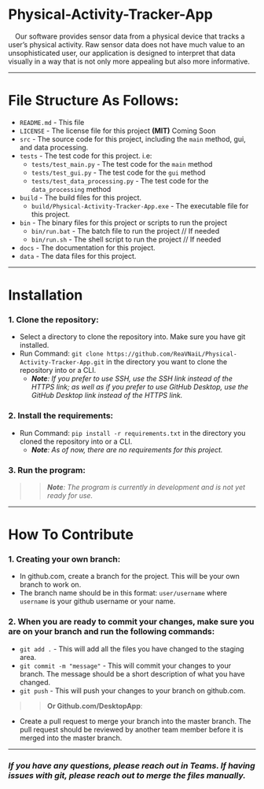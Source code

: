 # Physical-Activity-Tracker-App

&ensp;&ensp;Our software provides sensor data from a physical device that tracks a user’s physical activity. Raw sensor data does not have much value to an unsophisticated user, our application is designed to interpret that data visually in a way that is not only more appealing but also more informative.

---

# File Structure As Follows:

- `README.md` - This file
- `LICENSE` - The license file for this project **(MIT)** Coming Soon
- `src` - The source code for this project, including the `main` method, gui, and data processing.
- `tests` - The test code for this project. i.e:
  - `tests/test_main.py` - The test code for the `main` method
  - `tests/test_gui.py` - The test code for the `gui` method
  - `tests/test_data_processing.py` - The test code for the `data_processing` method
- `build` - The build files for this project.
  - `build/Physical-Activity-Tracker-App.exe` - The executable file for this project.
- `bin` - The binary files for this project or scripts to run the project
  - `bin/run.bat` - The batch file to run the project // If needed
  - `bin/run.sh` - The shell script to run the project // If needed
- `docs` - The documentation for this project.
- `data` - The data files for this project.

---

# Installation

### 1. Clone the repository:

   - Select a directory to clone the repository into. Make sure you have git installed.
   - Run Command: `git clone https://github.com/ReaVNaiL/Physical-Activity-Tracker-App.git` in the directory you want to clone the repository into or a CLI.
     - ***Note**: If you prefer to use SSH, use the SSH link instead of the HTTPS link; as well as if you prefer to use GitHub Desktop, use the GitHub Desktop link instead of the HTTPS link.*

### 2. Install the requirements:

   - Run Command: `pip install -r requirements.txt` in the directory you cloned the repository into or a CLI.
     - ***Note**: As of now, there are no requirements for this project.*

### 3. Run the program:
   >> ***Note**: The program is currently in development and is not yet ready for use.*
   
   ---

# How To Contribute

### 1. Creating your own branch:
   - In github.com, create a branch for the project. This will be your own branch to work on.
   - The branch name should be in this format: `user/username` where `username` is your github username or your name.
   
### 2. When you are ready to commit your changes, make sure you are on your branch and run the following commands:
   - `git add .` - This will add all the files you have changed to the staging area.
   - `git commit -m "message"` - This will commit your changes to your branch. The message should be a short description of what you have changed.
   - `git push` - This will push your changes to your branch on github.com.

   >>**Or Github.com/DesktopApp**:

   - Create a pull request to merge your branch into the master branch. The pull request should be reviewed by another team member before it is merged into the master branch.

---

### *If you have any questions, please reach out in Teams. If having issues with git, please reach out to merge the files manually.*

